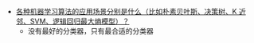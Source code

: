 * [各种机器学习算法的应用场景分别是什么（比如朴素贝叶斯、决策树、K 近邻、SVM、逻辑回归最大熵模型）？](https://www.zhihu.com/question/26726794)
    * 没有最好的分类器，只有最合适的分类器